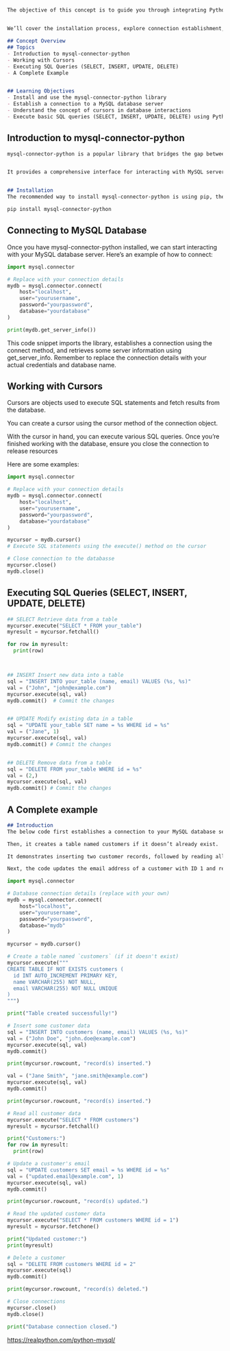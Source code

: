 ##

```md
The objective of this concept is to guide you through integrating Python with MySQL databases using the mysql-connector-python library. 


We’ll cover the installation process, explore connection establishment, and demonstrate basic database operations.

## Concept Overview
## Topics
- Introduction to mysql-connector-python
- Working with Cursors
- Executing SQL Queries (SELECT, INSERT, UPDATE, DELETE)
- A Complete Example


## Learning Objectives
- Install and use the mysql-connector-python library
- Establish a connection to a MySQL database server
- Understand the concept of cursors in database interactions
- Execute basic SQL queries (SELECT, INSERT, UPDATE, DELETE) using Python
```


## Introduction to mysql-connector-python

```md
mysql-connector-python is a popular library that bridges the gap between Python and MySQL databases.


It provides a comprehensive interface for interacting with MySQL servers, allowing you to execute queries, manipulate data, and manage database objects.


## Installation
The recommended way to install mysql-connector-python is using pip, the Python package manager. Open your terminal or command prompt and run the following command, which download and install the library.

pip install mysql-connector-python

```

## Connecting to MySQL Database 
Once you have mysql-connector-python installed, we can start interacting with your MySQL database server. Here’s an example of how to connect:
```python
import mysql.connector

# Replace with your connection details
mydb = mysql.connector.connect(
    host="localhost",
    user="yourusername",
    password="yourpassword",
    database="yourdatabase"
)

print(mydb.get_server_info())

```

This code snippet imports the library, establishes a connection using the connect method, and retrieves some server information using get_server_info. Remember to replace the connection details with your actual credentials and database name.

## Working with Cursors
Cursors are objects used to execute SQL statements and fetch results from the database. 

You can create a cursor using the cursor method of the connection object. 

With the cursor in hand, you can execute various SQL queries. Once you’re finished working with the database, ensure you close the connection to release resources

Here are some examples:

```python
import mysql.connector

# Replace with your connection details
mydb = mysql.connector.connect(
    host="localhost",
    user="yourusername",
    password="yourpassword",
    database="yourdatabase"
)

mycursor = mydb.cursor()
# Execute SQL statements using the execute() method on the cursor

# Close connection to the databasse  
mycursor.close()
mydb.close()
```
## Executing SQL Queries (SELECT, INSERT, UPDATE, DELETE)

```python
## SELECT Retrieve data from a table
mycursor.execute("SELECT * FROM your_table")
myresult = mycursor.fetchall()

for row in myresult:
  print(row)



## INSERT Insert new data into a table
sql = "INSERT INTO your_table (name, email) VALUES (%s, %s)"
val = ("John", "john@example.com")
mycursor.execute(sql, val)
mydb.commit()  # Commit the changes


## UPDATE Modify existing data in a table
sql = "UPDATE your_table SET name = %s WHERE id = %s"
val = ("Jane", 1)
mycursor.execute(sql, val)
mydb.commit() # Commit the changes


## DELETE Remove data from a table
sql = "DELETE FROM your_table WHERE id = %s"
val = (2,)
mycursor.execute(sql, val)
mydb.commit() # Commit the changes

```

## A Complete example 

```md
## Introduction
The below code first establishes a connection to your MySQL database server. 

Then, it creates a table named customers if it doesn’t already exist. 

It demonstrates inserting two customer records, followed by reading all customer data using a SELECT statement.

Next, the code updates the email address of a customer with ID 1 and retrieves the updated record. Finally, it deletes the customer with ID 2 and closes the database connections.
```

```python
import mysql.connector

# Database connection details (replace with your own)
mydb = mysql.connector.connect(
    host="localhost",
    user="yourusername",
    password="yourpassword",
    database="mydb"
)

mycursor = mydb.cursor()

# Create a table named `customers` (if it doesn't exist)
mycursor.execute("""
CREATE TABLE IF NOT EXISTS customers (
  id INT AUTO_INCREMENT PRIMARY KEY,
  name VARCHAR(255) NOT NULL,
  email VARCHAR(255) NOT NULL UNIQUE
)
""")

print("Table created successfully!")

# Insert some customer data
sql = "INSERT INTO customers (name, email) VALUES (%s, %s)"
val = ("John Doe", "john.doe@example.com")
mycursor.execute(sql, val)
mydb.commit()

print(mycursor.rowcount, "record(s) inserted.")

val = ("Jane Smith", "jane.smith@example.com")
mycursor.execute(sql, val)
mydb.commit()

print(mycursor.rowcount, "record(s) inserted.")

# Read all customer data
mycursor.execute("SELECT * FROM customers")
myresult = mycursor.fetchall()

print("Customers:")
for row in myresult:
  print(row)

# Update a customer's email
sql = "UPDATE customers SET email = %s WHERE id = %s"
val = ("updated.email@example.com", 1)
mycursor.execute(sql, val)
mydb.commit()

print(mycursor.rowcount, "record(s) updated.")

# Read the updated customer data
mycursor.execute("SELECT * FROM customers WHERE id = 1")
myresult = mycursor.fetchone()

print("Updated customer:")
print(myresult)

# Delete a customer
sql = "DELETE FROM customers WHERE id = 2"
mycursor.execute(sql)
mydb.commit()

print(mycursor.rowcount, "record(s) deleted.")

# Close connections
mycursor.close()
mydb.close()

print("Database connection closed.")

```
https://realpython.com/python-mysql/